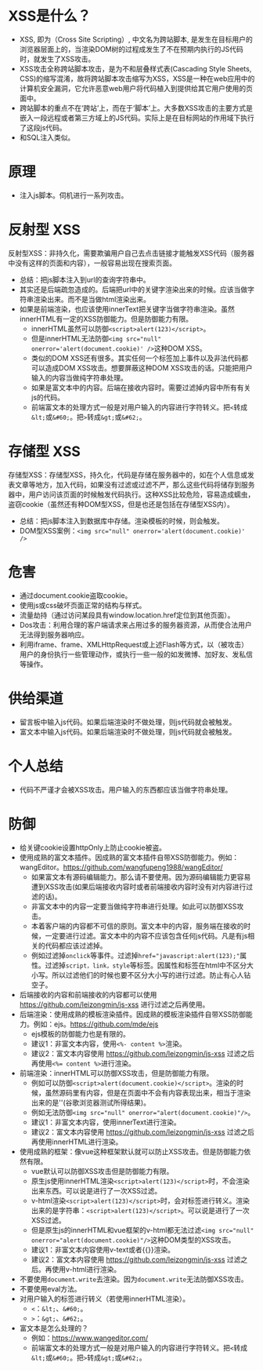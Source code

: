 # XSS是什么？
* XSS, 即为（Cross Site Scripting）, 中文名为跨站脚本, 是发生在目标用户的浏览器层面上的，当渲染DOM树的过程成发生了不在预期内执行的JS代码时，就发生了XSS攻击。
* XSS攻击全称跨站脚本攻击，是为不和层叠样式表(Cascading Style Sheets, CSS)的缩写混淆，故将跨站脚本攻击缩写为XSS，XSS是一种在web应用中的计算机安全漏洞，它允许恶意web用户将代码植入到提供给其它用户使用的页面中。
* 跨站脚本的重点不在‘跨站’上，而在于‘脚本’上。大多数XSS攻击的主要方式是嵌入一段远程或者第三方域上的JS代码。实际上是在目标网站的作用域下执行了这段js代码。
* 和SQL注入类似。

# 原理
* 注入js脚本。伺机进行一系列攻击。

# 反射型 XSS
反射型XSS：非持久化，需要欺骗用户自己去点击链接才能触发XSS代码（服务器中没有这样的页面和内容），一般容易出现在搜索页面。
* 总结：把js脚本注入到url的查询字符串中。
* 其实还是后端疏忽造成的。后端把url中的关键字渲染出来的时候。应该当做字符串渲染出来。而不是当做html渲染出来。
* 如果是前端渲染，也应该使用innerText把关键字当做字符串渲染。虽然innerHTML有一定的XSS防御能力。但是防御能力有限。
  - innerHTML虽然可以防御```<script>alert(123)</script>```。
  - 但是innerHTML无法防御```<img src="null" onerror='alert(document.cookie)' />```这种DOM XSS。
  - 类似的DOM XSS还有很多。其实任何一个标签加上事件以及非法代码都可以造成DOM XSS攻击。想要屏蔽这种DOM XSS攻击的话。只能把用户输入的内容当做纯字符串处理。
  - 如果是富文本中的内容。后端在接收内容时。需要过滤掉内容中所有有关js的代码。
  - 前端富文本的处理方式一般是对用户输入的内容进行字符转义。把`<`转成`&lt;`或`&#60;`。把`>`转成`&gt;`或`&#62;`。

# 存储型 XSS
存储型XSS：存储型XSS，持久化，代码是存储在服务器中的，如在个人信息或发表文章等地方，加入代码，如果没有过滤或过滤不严，那么这些代码将储存到服务器中，用户访问该页面的时候触发代码执行。这种XSS比较危险，容易造成蠕虫，盗窃cookie（虽然还有种DOM型XSS，但是也还是包括在存储型XSS内）。
* 总结：把js脚本注入到数据库中存储。渲染模板的时候，则会触发。
* DOM型XSS案例：```<img src="null" onerror='alert(document.cookie)' />```

# 危害
* 通过document.cookie盗取cookie。
* 使用js或css破坏页面正常的结构与样式。
* 流量劫持（通过访问某段具有window.location.href定位到其他页面）。
* Dos攻击：利用合理的客户端请求来占用过多的服务器资源，从而使合法用户无法得到服务器响应。
* 利用iframe、frame、XMLHttpRequest或上述Flash等方式，以（被攻击）用户的身份执行一些管理动作，或执行一些一般的如发微博、加好友、发私信等操作。

# 供给渠道
* 留言板中输入js代码。如果后端渲染时不做处理，则js代码就会被触发。
* 富文本中输入js代码。如果后端渲染时不做处理，则js代码就会被触发。

# 个人总结
* 代码不严谨才会被XSS攻击。用户输入的东西都应该当做字符串处理。

# 防御
* 给关键cookie设置httpOnly上防止cookie被盗。
* 使用成熟的富文本插件。因成熟的富文本插件自带XSS防御能力。例如：wangEditor。https://github.com/wangfupeng1988/wangEditor/
  - 如果富文本有源码编辑能力。那么请不要使用。因为源码编辑能力更容易遭到XSS攻击(如果后端接收内容时或者前端接收内容时没有对内容进行过滤的话)。
  - 非富文本中的内容一定要当做纯字符串进行处理。如此可以防御XSS攻击。
  - 本着客户端的内容都不可信的原则。富文本中的内容，服务端在接收的时候，一定要进行过滤。富文本中的内容不应该包含任何js代码。凡是有js相关的代码都应该过滤掉。
  - 例如过滤掉```onclick```等事件。过滤掉```href="javascript:alert(123);"```属性。过滤掉```script，link，style```等标签。因属性和标签在html中不区分大小写。所以过滤他们的时候也要不区分大小写的进行过滤。防止有心人钻空子。
* 后端接收的内容和前端接收的内容都可以使用 https://github.com/leizongmin/js-xss 进行过滤之后再使用。
* 后端渲染：使用成熟的模板渲染插件。因成熟的模板渲染插件自带XSS防御能力。例如：ejs。https://github.com/mde/ejs
  - ejs模板的防御能力也是有限的。
  - 建议1：非富文本内容，使用```<%- content %>```渲染。
  - 建议2：富文本内容使用 https://github.com/leizongmin/js-xss 过滤之后再使用```<%= content %>```进行渲染。
* 前端渲染：innerHTML可以防御XSS攻击，但是防御能力有限。
  - 例如可以防御```<script>alert(document.cookie)</script>```。渲染的时候，虽然源码里有内容，但是在页面中不会有内容表现出来，相当于渲染出来的是''(谷歌浏览器测试所得结果)。
  - 例如无法防御```<img src="null" onerror="alert(document.cookie)"/>```。
  - 建议1：非富文本内容，使用innerText进行渲染。
  - 建议2：富文本内容使用 https://github.com/leizongmin/js-xss 过滤之后再使用innerHTML进行渲染。
* 使用成熟的框架：像vue这种框架默认就可以防止XSS攻击。但是防御能力依然有限。
  - vue默认可以防御XSS攻击但是防御能力有限。
  - 原生js使用innerHTML渲染```<script>alert(123)</script>```时，不会渲染出来东西。可以说是进行了一次XSS过滤。
  - v-html渲染```<script>alert(123)</script>```时，会对标签进行转义。渲染出来的是字符串：```<script>alert(123)</script>```。可以说是进行了一次XSS过滤。
  - 但是原生js的innerHTML和vue框架的v-html都无法过滤```<img src="null" onerror="alert(document.cookie)"/>```这种DOM类型的XSS攻击。
  - 建议1：非富文本内容使用v-text或者{{}}渲染。
  - 建议2：富文本内容使用 https://github.com/leizongmin/js-xss 过滤之后。再使用v-html进行渲染。
* 不要使用```document.write```去渲染。因为```document.write```无法防御XSS攻击。
* 不要使用eval方法。
* 对用户输入的标签进行转义（若使用innerHTML渲染）。
  - `<`：`&lt;`、`&#60;`。
  - `>`：`&gt;`、`&#62;`。
* 富文本是怎么处理的？
  - 例如：https://www.wangeditor.com/
  - 前端富文本的处理方式一般是对用户输入的内容进行字符转义。把`<`转成`&lt;`或`&#60;`。把`>`转成`&gt;`或`&#62;`。
